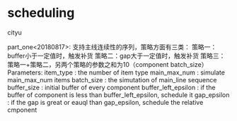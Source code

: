 # scheduling
cityu

part_one<20180817>:
	支持主线连续性的序列，策略方面有三类：
		策略一：buffer小于一定值时，触发补货
		策略二：gap大于一定值时，触发补货
		策略三：策略一+策略二，另两个策略的参数之和为10（component batch_size）
	Parameters:
        item_type : the number of item type
        main_max_num : simulate main_max_num items
        batch_size : the simutation of main_line sequence
        buffer_size : initial buffer of every component
        buffer_left_epsilon : if the buffer of component is less than buffer_left_epsilon, schedule it
        gap_epsilon : if the gap is great or eauql than gap_epsilon, schedule the relative cmponent
		

